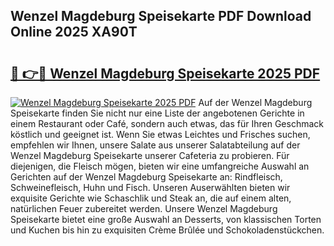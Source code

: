 ## Wenzel Magdeburg Speisekarte PDF Download Online 2025 XA90T

# <h2><a href="http://gcdqofu.nevu.top/?p=Wenzel+Magdeburg+Speisekarte">🔗 👉🔴 Wenzel Magdeburg Speisekarte 2025 PDF</a></h2>

[![Wenzel Magdeburg Speisekarte 2025 PDF](https://i.imgur.com/dBaPXMq.png)](http://gcdqofu.nevu.top/?p=Wenzel+Magdeburg+Speisekarte)
Auf der Wenzel Magdeburg Speisekarte finden Sie nicht nur eine Liste der angebotenen Gerichte in einem Restaurant oder Café, sondern auch etwas, das für Ihren Geschmack köstlich und geeignet ist. Wenn Sie etwas Leichtes und Frisches suchen, empfehlen wir Ihnen, unsere Salate aus unserer Salatabteilung auf der Wenzel Magdeburg Speisekarte unserer Cafeteria zu probieren. Für diejenigen, die Fleisch mögen, bieten wir eine umfangreiche Auswahl an Gerichten auf der Wenzel Magdeburg Speisekarte an: Rindfleisch, Schweinefleisch, Huhn und Fisch. Unseren Auserwählten bieten wir exquisite Gerichte wie Schaschlik und Steak an, die auf einem alten, natürlichen Feuer zubereitet werden. Unsere Wenzel Magdeburg Speisekarte bietet eine große Auswahl an Desserts, von klassischen Torten und Kuchen bis hin zu exquisiten Crème Brûlée und Schokoladenstückchen.
